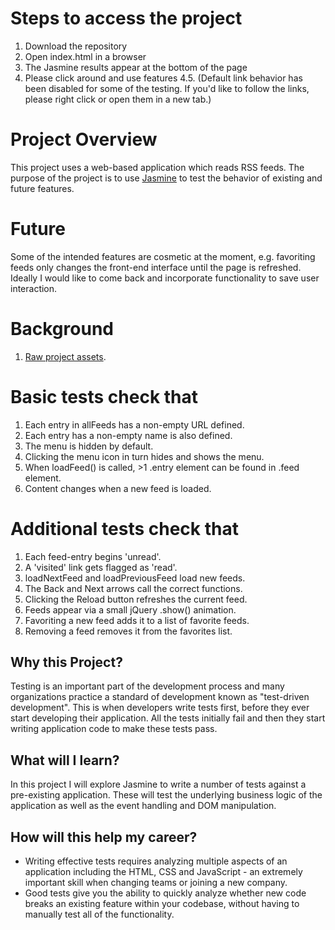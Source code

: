 # Steps to access the project

1. Download the repository
2. Open index.html in a browser
3. The Jasmine results appear at the bottom of the page
4. Please click around and use features
  4.5. (Default link behavior has been disabled for some of the testing. If you'd like to follow the links, please right click or open them in a new tab.)


# Project Overview

This project uses a web-based application which reads RSS feeds. The purpose of the project is to use [Jasmine](http://jasmine.github.io/) to test the behavior of existing and future features.


# Future

Some of the intended features are cosmetic at the moment, e.g. favoriting feeds only changes the front-end interface until the page is refreshed. Ideally I would like to come back and incorporate functionality to save user interaction.


# Background

1. [Raw project assets](http://github.com/udacity/frontend-nanodegree-feedreader).


# Basic tests check that

1. Each entry in allFeeds has a non-empty URL defined.
2. Each entry has a non-empty name is also defined.
3. The menu is hidden by default.
4. Clicking the menu icon in turn hides and shows the menu.
5. When loadFeed() is called, >1 .entry element can be found in .feed element.
6. Content changes when a new feed is loaded.


# Additional tests check that

1. Each feed-entry begins 'unread'.
2. A 'visited' link gets flagged as 'read'.
3. loadNextFeed and loadPreviousFeed load new feeds.
4. The Back and Next arrows call the correct functions.
5. Clicking the Reload button refreshes the current feed.
6. Feeds appear via a small jQuery .show() animation.
7. Favoriting a new feed adds it to a list of favorite feeds.
8. Removing a feed removes it from the favorites list.


## Why this Project?

Testing is an important part of the development process and many organizations practice a standard of development known as "test-driven development". This is when developers write tests first, before they ever start developing their application. All the tests initially fail and then they start writing application code to make these tests pass.


## What will I learn?

In this project I will explore Jasmine to write a number of tests against a pre-existing application. These will test the underlying business logic of the application as well as the event handling and DOM manipulation.


## How will this help my career?

* Writing effective tests requires analyzing multiple aspects of an application including the HTML, CSS and JavaScript - an extremely important skill when changing teams or joining a new company.
* Good tests give you the ability to quickly analyze whether new code breaks an existing feature within your codebase, without having to manually test all of the functionality.